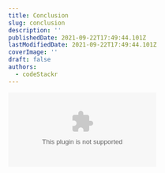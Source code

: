 ```yaml
---
title: Conclusion
slug: conclusion
description: ''
publishedDate: 2021-09-22T17:49:44.101Z
lastModifiedDate: 2021-09-22T17:49:44.101Z
coverImage: ''
draft: false
authors:
  - codeStackr
---
```


<Embed
  type="youtube"
  url="https://youtu.be/GpYboktUnTY?t=937"
  title="Conclusion"
/>
